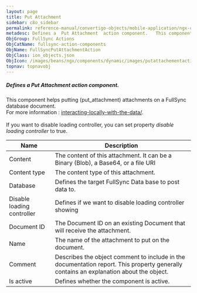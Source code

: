 ```yaml
---
layout: page
title: Put Attachment
sidebar: c8o_sidebar
permalink: reference-manual/convertigo-objects/mobile-application/ngx-components/fullsync-action-components/put-attachment/
metadesc: Defines a  Put Attachment  action component.   This component helps putting (put_attachment) attachments on a FullSync database document.  For more in
ObjGroup: FullSync Actions
ObjCatName: fullsync-action-components
ObjName: FullSyncPutAttachmentAction
ObjClass: ion_objects.json
ObjIcon: /images/beans/ngx/components/dynamic/images/putattachementaction_32x32.png
topnav: topnavobj
---
```

##### Defines a <i>Put Attachment</i> action component. <br/>

 This component helps putting (put_attachment) attachments on a FullSync database document.<br/>
 For more information : <a href='https://www.convertigo.com/documentation/latest/reference-manual/convertigo-mbaas-server/convertigo-full-sync-architecture/#interacting-locally-on-the-mobile-with-the-data'>interacting-locally-with-the-data/</a>. <br/>
<br/>
 If you want to disable loading controller, you can set property <i>disable loading controller</i> to true.

Name | Description 
--- | ---
Content | The content of this attachment. It can be a Binary (Blob), a Base64, or a file URI
Content type | The content type of this attachment.
Database | Defines the target FullSync Data base to post data to.
Disable loading controller | Defines if we want to disable loading controller showing
Document ID | The Document ID on an existing Document that will receive the attachment.
Name | The name of the attachment to put on the document.
Comment | Describes the object comment to include in the documentation report.  This property generally contains an explanation about the object. 
Is active | Defines whether the component is active. 

